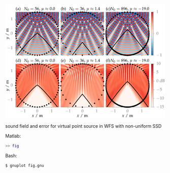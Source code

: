 ![Fig](fig.png)

sound field and error for virtual point source in WFS with non-uniform SSD

Matlab:
```Matlab
>> fig
```

Bash:
```Bash
$ gnuplot fig.gnu
```
